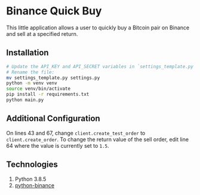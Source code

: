 # Binance Quick Buy
This little application allows a user to quickly buy a Bitcoin pair on Binance and sell at a specified return.

## Installation
```bash
# Update the API_KEY and API_SECRET variables in `settings_template.py`. 
# Rename the file:
mv settings_template.py settings.py
python -m venv venv
source venv/bin/activate
pip install -r requirements.txt
python main.py
```
## Additional Configuration
On lines 43 and 67, change `client.create_test_order` to `client.create_order`.
To change the return value of the sell order, edit line 64 where the value is currently set to `1.5`.
## Technologies
1. Python 3.8.5
2. [python-binance](https://github.com/sammchardy/python-binance)
